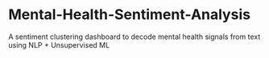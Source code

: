 # Mental-Health-Sentiment-Analysis
A sentiment clustering dashboard to decode mental health signals from text using NLP + Unsupervised ML
